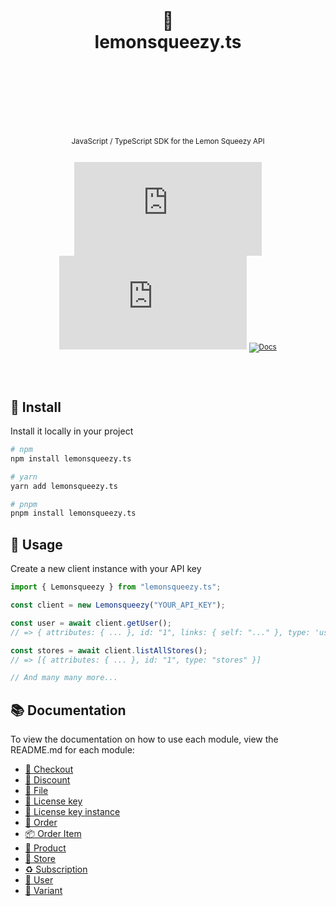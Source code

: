 <div align="center">
  <h1>
    <br/>
    <br/>
    🍋
    <br />
    lemonsqueezy.ts
    <br />
    <br />
    <br />
    <br />
  </h1>
  <sup>
    <br />
    JavaScript / TypeScript SDK for the Lemon Squeezy API</em>
    <br />
    <br />
  
[![Package Version](https://img.shields.io/npm/v/lemonsqueezy.ts?label=%20&style=for-the-badge)](https://www.npmjs.com/package/lemonsqueezy.ts)
[![Package Monthly Downloads](https://img.shields.io/npm/dm/lemonsqueezy.ts?color=blue&label=%20&style=for-the-badge)](https://www.npmjs.com/package/lemonsqueezy.ts)
[![Docs](https://img.shields.io/badge/-Docs-blue.svg?style=for-the-badge)](https://docs.lemonsqueezy.com/api)

  </sup>
  <br />
  <br />
</div>

## 🚀 Install

Install it locally in your project

```bash
# npm
npm install lemonsqueezy.ts

# yarn
yarn add lemonsqueezy.ts

# pnpm
pnpm install lemonsqueezy.ts
```

## 🦄 Usage

Create a new client instance with your API key

```typescript
import { Lemonsqueezy } from "lemonsqueezy.ts";

const client = new Lemonsqueezy("YOUR_API_KEY");

const user = await client.getUser();
// => { attributes: { ... }, id: "1", links: { self: "..." }, type: 'users' }

const stores = await client.listAllStores();
// => [{ attributes: { ... }, id: "1", type: "stores" }]

// And many many more...
```

## 📚 Documentation

To view the documentation on how to use each module, view the README.md for each module:

- [🛒 Checkout](src/modules/checkout#-checkout)
- [🔖 Discount](src/modules/discount#-discount)
- [📄 File](src/modules/file#-file)
- [🔑 License key](src/modules/licenseKey#-license-key)
- [🥇 License key instance](src/modules/licenseKeyInstance#-license-key-instance)
- [🧾 Order](src/modules/order#-order)
- [📦 Order Item](src/modules/orderItem#-orderItem)
- [💎 Product](src/modules/product#-product)
- [🏪 Store](src/modules/store#-store)
- [♻️ Subscription](src/modules/subscription#-subscription)
- [🧘 User](src/modules/user#-user)
- [🧟 Variant](src/modules/variant#-variant)
